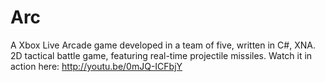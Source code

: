 Arc
===

A Xbox Live Arcade game developed in a team of five, written in C#, XNA. 2D tactical battle game, featuring real-time projectile missiles.
Watch it in action here: http://youtu.be/0mJQ-ICFbjY
